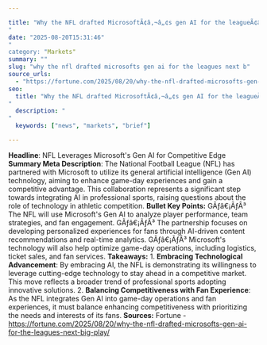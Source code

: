 ```yaml
---

title: "Why the NFL drafted MicrosoftÃ¢â‚¬â„¢s gen AI for the leagueÃ¢â‚¬â„¢s next big play'"
date: "2025-08-20T15:31:46""
category: "Markets"
summary: ""
slug: "why the nfl drafted microsofts gen ai for the leagues next b"
source_urls:
  - "https://fortune.com/2025/08/20/why-the-nfl-drafted-microsofts-gen-ai-for-the-leagues-next-big-play/"
seo:
  title: "Why the NFL drafted MicrosoftÃ¢â‚¬â„¢s gen AI for the leagueÃ¢â‚¬â„¢s next big play | Hash n Hedge'"
  description: ""
  keywords: ["news", "markets", "brief"]

---
```

**Headline**: NFL Leverages Microsoft's Gen AI for Competitive Edge  **Summary Meta Description**: The National Football League (NFL) has partnered with Microsoft to utilize its general artificial intelligence (Gen AI) technology, aiming to enhance game-day experiences and gain a competitive advantage. This collaboration represents a significant step towards integrating AI in professional sports, raising questions about the role of technology in athletic competition.  **Bullet Key Points:**  GÃƒâ€¡ÃƒÂ³ The NFL will use Microsoft's Gen AI to analyze player performance, team strategies, and fan engagement. GÃƒâ€¡ÃƒÂ³ The partnership focuses on developing personalized experiences for fans through AI-driven content recommendations and real-time analytics. GÃƒâ€¡ÃƒÂ³ Microsoft's technology will also help optimize game-day operations, including logistics, ticket sales, and fan services.  **Takeaways:**  1. **Embracing Technological Advancement**: By embracing AI, the NFL is demonstrating its willingness to leverage cutting-edge technology to stay ahead in a competitive market. This move reflects a broader trend of professional sports adopting innovative solutions. 2. **Balancing Competitiveness with Fan Experience**: As the NFL integrates Gen AI into game-day operations and fan experiences, it must balance enhancing competitiveness with prioritizing the needs and interests of its fans.  **Sources:** Fortune - https://fortune.com/2025/08/20/why-the-nfl-drafted-microsofts-gen-ai-for-the-leagues-next-big-play/ 
